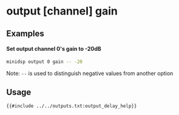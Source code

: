 # output [channel] gain

## Examples

#### Set output channel 0's gain to -20dB
```bash
minidsp output 0 gain -- -20
```

Note: `--` is used to distinguish negative values from another option

## Usage
```
{{#include ../../outputs.txt:output_delay_help}}
```
